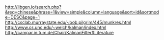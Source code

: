 http://libgen.io/search.php?&req=chinese&phrase=1&view=simple&column=language&sort=id&sortmode=DESC&page=1
http://csclab.murraystate.edu/~bob.pilgrim/445/munkres.html
http://www.cs.unc.edu/~welch/kalman/index.html
http://campar.in.tum.de/Chair/KalmanFilter#Literature
